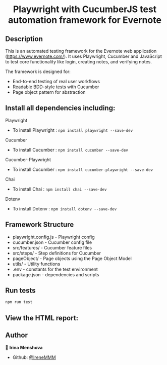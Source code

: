 <h1 align="center">
Playwright with CucumberJS test automation framework  for Evernote</h1>

## Description 

This is an automated testing framework for the Evernote web application (https://www.evernote.com/). It uses Playwright, Cucumber and JavaScript to test core functionality like login, creating notes, and verifying notes.

The framework is designed for:

  - End-to-end testing of real user workflows
  - Readable BDD-style tests with Cucumber
  - Page object pattern for abstraction


## Install all dependencies including:

  Playwright
  * To install Playwright : `npm install playwright --save-dev`

  Cucumber
  * To install Cucumber   : `npm install cucumber --save-dev`

  Cucumber-Playwright
  * To install Cucumber   : `npm install cucumber-playwright --save-dev`

  Chai
  * To install Chai : `npm install chai --save-dev`

  Dotenv
  * To install Dotenv : `npm install dotenv --save-dev`


## Framework Structure
  * playwright.config.js - Playwright config
  * cucumber.json - Cucumber config file
  * src/features/ - Cucumber feature files
  * src/steps/ - Step definitions for Cucumber
  * pageObject/ - Page objects using the Page Object Model
  * utils/ - Utility functions 
  * .env - constants for the test environment
  *  package.json - dependencies and scripts


## Run tests
```sh
npm run test
```

## View the HTML report:


## Author

👤 **Irina Menshova**

* Github: [@IreneMMM](https://github.com/IreneMMM)

